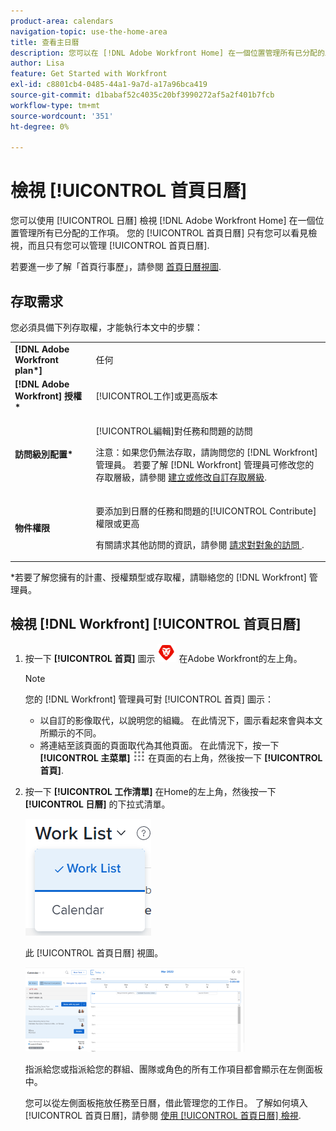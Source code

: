 ```yaml
---
product-area: calendars
navigation-topic: use-the-home-area
title: 查看主日曆
description: 您可以在 [!DNL Adobe Workfront Home] 在一個位置管理所有已分配的工作項。 您的「主日曆」視圖只對您可見，並且只有您可以管理「主日曆」。
author: Lisa
feature: Get Started with Workfront
exl-id: c8801cb4-0485-44a1-9a7d-a17a96bca419
source-git-commit: d1babaf52c4035c20bf3990272af5a2f401b7fcb
workflow-type: tm+mt
source-wordcount: '351'
ht-degree: 0%

---
```


# 檢視 [!UICONTROL 首頁日曆]

您可以使用 [!UICONTROL 日曆] 檢視 [!DNL Adobe Workfront Home] 在一個位置管理所有已分配的工作項。 您的 [!UICONTROL 首頁日曆] 只有您可以看見檢視，而且只有您可以管理 [!UICONTROL 首頁日曆].

若要進一步了解「首頁行事歷」，請參閱 [首頁日曆視圖](../../../workfront-basics/using-home/using-the-home-area/home-calendar-view.md).

## 存取需求

您必須具備下列存取權，才能執行本文中的步驟：

<table style="table-layout:auto"> 
 <col> 
 </col> 
 <col> 
 </col> 
 <tbody> 
  <tr> 
   <td role="rowheader"><strong>[!DNL Adobe Workfront plan*]</strong></td> 
   <td> <p>任何</p> </td> 
  </tr> 
  <tr> 
   <td role="rowheader"><strong>[!DNL Adobe Workfront] 授權*</strong></td> 
   <td> <p>[!UICONTROL工作]或更高版本</p> </td> 
  </tr> 
  <tr> 
   <td role="rowheader"><strong>訪問級別配置*</strong></td> 
   <td> <p>[!UICONTROL編輯]對任務和問題的訪問</p> <p>注意：如果您仍無法存取，請詢問您的 [!DNL Workfront] 管理員。 若要了解 [!DNL Workfront] 管理員可修改您的存取層級，請參閱 <a href="../../../administration-and-setup/add-users/configure-and-grant-access/create-modify-access-levels.md" class="MCXref xref">建立或修改自訂存取層級</a>.</p> </td> 
  </tr> 
  <tr> 
   <td role="rowheader"><strong>物件權限</strong></td> 
   <td> <p>要添加到日曆的任務和問題的[!UICONTROL Contribute]權限或更高</p> <p>有關請求其他訪問的資訊，請參閱 <a href="../../../workfront-basics/grant-and-request-access-to-objects/request-access.md" class="MCXref xref">請求對對象的訪問 </a>.</p> </td> 
  </tr> 
 </tbody> 
</table>

&#42;若要了解您擁有的計畫、授權類型或存取權，請聯絡您的 [!DNL Workfront] 管理員。

## 檢視 [!DNL Workfront] [!UICONTROL 首頁日曆]

1. 按一下 **[!UICONTROL 首頁]** 圖示 ![](assets/home-icon-30x29.png) 在Adobe Workfront的左上角。

   >[!NOTE]
   >
   >您的 [!DNL Workfront] 管理員可對 [!UICONTROL 首頁] 圖示：
   >
   >* 以自訂的影像取代，以說明您的組織。 在此情況下，圖示看起來會與本文所顯示的不同。
   >* 將連結至該頁面的頁面取代為其他頁面。 在此情況下，按一下 **[!UICONTROL 主菜單]** ![](assets/main-menu-icon.png) 在頁面的右上角，然後按一下 **[!UICONTROL 首頁]**.



1. 按一下 **[!UICONTROL 工作清單]** 在Home的左上角，然後按一下 **[!UICONTROL 日曆]** 的下拉式清單。

   ![](assets/work-list-calendar-drop-down-expanded-home-nwe.png)

   此 [!UICONTROL 首頁日曆] 視圖。

   ![](assets/calendar-group-by-drop-down-home-nwe-350x135.png)

   指派給您或指派給您的群組、團隊或角色的所有工作項目都會顯示在左側面板中。

   您可以從左側面板拖放任務至日曆，借此管理您的工作日。 了解如何填入 [!UICONTROL 首頁日曆]，請參閱 [使用 [!UICONTROL 首頁日曆] 檢視](../../../workfront-basics/using-home/using-the-home-area/use-home-calendar-view.md).
